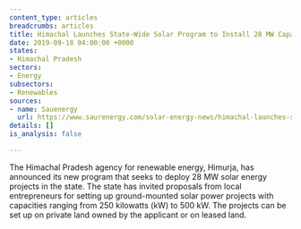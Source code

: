 ```yaml
---
content_type: articles
breadcrumbs: articles
title: Himachal Launches State-Wide Solar Program to Install 28 MW Capacity
date: 2019-09-18 04:00:00 +0000
states:
- Himachal Pradesh
sectors:
- Energy
subsectors:
- Renewables
sources:
- name: Sauenergy
  url: https://www.saurenergy.com/solar-energy-news/himachal-launches-state-wide-solar-program-to-install-28-mw-capacity
details: []
is_analysis: false

---
```

The Himachal Pradesh agency for renewable energy, Himurja, has announced its new program that seeks to deploy 28 MW solar energy projects in the state. The state has invited proposals from local entrepreneurs for setting up ground-mounted solar power projects with capacities ranging from 250 kilowatts (kW) to 500 kW. The projects can be set up on private land owned by the applicant or on leased land.